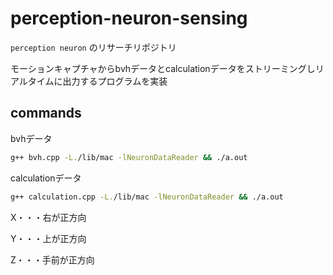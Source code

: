 # perception-neuron-sensing
`perception neuron` のリサーチリポジトリ

モーションキャプチャからbvhデータとcalculationデータをストリーミングしリアルタイムに出力するプログラムを実装

## commands
bvhデータ
```zsh
g++ bvh.cpp -L./lib/mac -lNeuronDataReader && ./a.out
```

calculationデータ
```zsh
g++ calculation.cpp -L./lib/mac -lNeuronDataReader && ./a.out
```

X・・・右が正方向

Y・・・上が正方向

Z・・・手前が正方向
